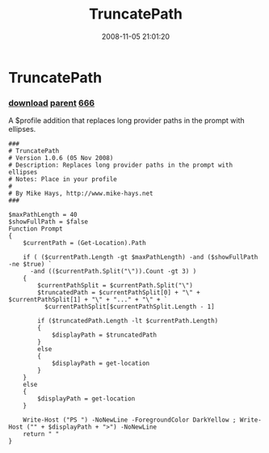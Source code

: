 ﻿---
pid:            660
parent:         658
children:       666
poster:         Mike Hays
title:          TruncatePath
date:           2008-11-05 21:01:20
description:    A $profile addition that replaces long provider paths in the prompt with ellipses.
format:         posh
---

# TruncatePath

### [download](660.ps1) [parent](658.md) [666](666.md)

A $profile addition that replaces long provider paths in the prompt with ellipses.

```posh
###
# TruncatePath
# Version 1.0.6 (05 Nov 2008)
# Description: Replaces long provider paths in the prompt with ellipses
# Notes: Place in your profile
# 
# By Mike Hays, http://www.mike-hays.net
###

$maxPathLength = 40
$showFullPath = $false
Function Prompt
{
    $currentPath = (Get-Location).Path

    if ( ($currentPath.Length -gt $maxPathLength) -and ($showFullPath -ne $true) `
      -and (($currentPath.Split("\")).Count -gt 3) )
    {
        $currentPathSplit = $currentPath.Split("\")
        $truncatedPath = $currentPathSplit[0] + "\" + $currentPathSplit[1] + "\" + "..." + "\" + `
          $currentPathSplit[$currentPathSplit.Length - 1]

        if ($truncatedPath.Length -lt $currentPath.Length)
        {
            $displayPath = $truncatedPath
        }
        else
        {
            $displayPath = get-location
        }
    }
    else
    {
        $displayPath = get-location
    }

    Write-Host ("PS ") -NoNewLine -ForegroundColor DarkYellow ; Write-Host ("" + $displayPath + ">") -NoNewLine
    return " "
}
```
